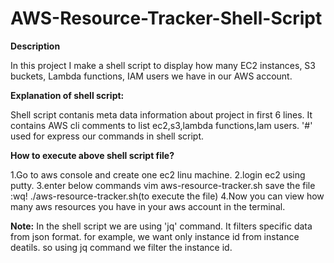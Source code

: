 # AWS-Resource-Tracker-Shell-Script

**Description**

In this project I make a shell script to display how many EC2 instances, S3 buckets, Lambda functions, IAM users we have in our AWS account.

**Explanation of shell script:**

Shell script contanis meta data information about project in first 6 lines.
It contains AWS cli comments to list ec2,s3,lambda functions,Iam users.
'#' used for express our commands in shell script.

**How to execute above shell script file?**

1.Go to aws console and create one ec2 linu machine.
2.login ec2 using putty.
3.enter below commands
  vim aws-resource-tracker.sh
  <copy and paste theattached code>
  save the file :wq!
  ./aws-resource-tracker.sh(to execute the file)
4.Now you can view how many aws resources you have in your aws account in the terminal.

**Note:**
In the shell script we are using 'jq' command. It filters specific data from json format.
for example, we want only instance id from instance deatils. so using jq command we filter the instance id.
